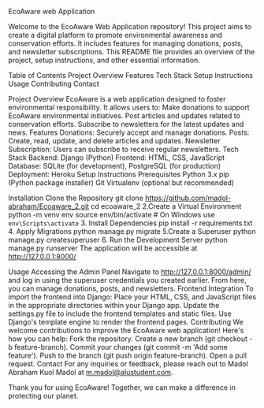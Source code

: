 EcoAware web Application

Welcome to the EcoAware Web Application repository! This project aims to create a digital platform to promote environmental awareness and conservation efforts.
It includes features for managing donations, posts, and newsletter subscriptions. This README file provides an overview of the project, setup instructions,
and other essential information.


Table of Contents
Project Overview
Features
Tech Stack
Setup Instructions
Usage
Contributing
Contact


Project Overview
EcoAware is a web application designed to foster environmental responsibility. It allows users to:
Make donations to support EcoAware  environmental initiatives.
Post articles and updates related to conservation efforts.
Subscribe to newsletters for the latest updates and news.
Features
Donations: Securely accept and manage donations.
Posts: Create, read, update, and delete articles and updates.
Newsletter Subscription: Users can subscribe to receive regular newsletters.
Tech Stack
Backend: Django (Python)
Frontend: HTML, CSS, JavaScript
Database: SQLite (for development), PostgreSQL (for production)
Deployment: Heroku
Setup Instructions
Prerequisites
Python 3.x
pip (Python package installer)
Git
Virtualenv (optional but recommended)


Installation
Clone the Repository
git clone  https://github.com/madol-abraham/Ecoaware_2.git
 cd ecoaware_2
2.Create a Virtual Environment
python -m venv env source env/bin/activate # On Windows use `env\Scripts\activate`
3. Install Dependencies
pip install -r requirements.txt
4. Apply Migrations
 python manage.py migrate
5.Create a Superuser 
python manage.py createsuperuser
6. Run the Development Server
python manage.py runserver
The application will be accessible at http://127.0.0.1:8000/


Usage
Accessing the Admin Panel
Navigate to http://127.0.0.1:8000/admin/ and log in using the superuser credentials you created earlier. From here, you can manage donations, posts, and newsletters.
Frontend Integration
To import the frontend into Django:
Place your HTML, CSS, and JavaScript files in the appropriate directories within your Django app.
Update the settings.py file to include the frontend templates and static files.
Use Django's template engine to render the frontend pages.
Contributing
We welcome contributions to improve the EcoAware web application! Here's how you can help:
Fork the repository.
Create a new branch (git checkout -b feature-branch).
Commit your changes (git commit -m 'Add some feature').
Push to the branch (git push origin feature-branch).
Open a pull request.
Contact
For any inquiries or feedback, please reach out to Madol Abraham Kuol Madol at 
m.madol@alustudent.com.


Thank you for using EcoAware! Together, we can make a difference in protecting our planet.
